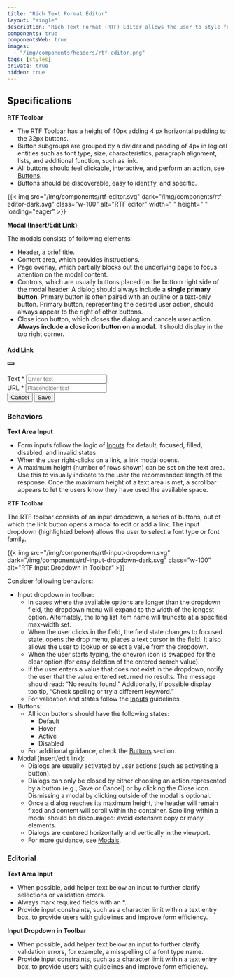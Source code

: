 ```yaml
---
title: "Rich Text Format Editor"
layout: "single"
description: "Rich Text Format (RTF) Editor allows the user to style fonts and layout in a text area field."
components: true
componentsWeb: true
images:
  - "/img/components/headers/rtf-editor.png"
tags: [styles]
private: true
hidden: true
---
```


## Specifications

**RTF Toolbar**

- The RTF Toolbar has a height of 40px adding 4 px horizontal padding to the 32px buttons.
- Button subgroups are grouped by a divider and padding of 4px in logical entities such as font type, size, characteristics, paragraph alignment, lists, and additional function, such as link.
- All buttons should feel clickable, interactive, and perform an action, see [Buttons](/components/web/buttons/).
- Buttons should be discoverable, easy to identify, and specific.

{{< img src="/img/components/rtf-editor.svg" dark="/img/components/rtf-editor-dark.svg" class="w-100" alt="RTF editor" width=" " height=" " loading="eager" >}}

**Modal (Insert/Edit Link)**

The modals consists of following elements:

- Header, a brief title.
- Content area, which provides instructions.
- Page overlay, which partially blocks out the underlying page to focus attention on the modal content.
- Controls, which are usually buttons placed on the bottom right side of the modal header. A dialog should always include a **single primary button**. Primary button is often paired with an outline or a text-only button. Primary button, representing the desired user action, should always appear to the right of other buttons.
- Close icon button, which closes the dialog and cancels user action. **Always include a close icon button on a modal**. It should display in the top right corner.

<div class="guide-example-block my-3 bg-secondary bg-opacity-10">
  <div class="guide-content-sample modal-static">
    <div class="modal show d-block position-relative" tabindex="-1" role="dialog" style="z-index: 1">
      <div class="modal-dialog show mx-auto px-3 px-md-5" role="document">
        <div class="modal-content shadow-lg border-0">
          <div class="modal-header border-0" style="height: 64px">
            <h4 class="modal-title">Add Link</h4>
            <button
              type="button"
              class="btn-close"
              data-dismiss="modal"
              aria-label="Close"
              style="background-size: 24px; opacity: 0.75"></button>
          </div>
          <div class="modal-body">
            <div class="form-group mb-3">
              <label for="inputText">Text <span class="text-danger">*</span></label>
              <input class="form-control my-1" placeholder="Enter text" type="text" id="inputText" required />
            </div>
            <div class="form-group mb-3">
              <label for="inputUrl">URL <span class="text-danger">*</span></label>
              <input class="form-control my-1" placeholder="Placeholder text" type="url" id="inputUrl" required />
            </div>
          </div>
          <div class="modal-footer border-0">
            <button type="button" class="btn btn-outline-secondary btn-outline-high-contrast justify-self-start">
              Cancel
            </button>
            <button type="button" class="btn btn-primary">Save</button>
          </div>
        </div>
      </div>
    </div>
  </div>
</div>

### Behaviors

**Text Area Input**

- Form inputs follow the logic of [Inputs](/components/web/inputs/) for default, focused, filled, disabled, and invalid states.
- When the user right-clicks on a link, a link modal opens.
- A maximum height (number of rows shown) can be set on the text area. Use this to visually indicate to the user the recommended length of the response. Once the maximum height of a text area is met, a scrollbar appears to let the users know they have used the available space.

**RTF Toolbar**

The RTF toolbar consists of an input dropdown, a series of buttons, out of which the link button opens a modal to edit or add a link.
The input dropdown (highlighted below) allows the user to select a font type or font family.

{{< img src="/img/components/rtf-input-dropdown.svg" dark="/img/components/rtf-input-dropdown-dark.svg" class="w-100" alt="RTF Input Dropdown in Toolbar" >}}

Consider following behaviors:

- Input dropdown in toolbar:
  - In cases where the available options are longer than the dropdown field, the dropdown menu will expand to the width of the longest option. Alternately, the long list item name will truncate at a specified max-width set.
  - When the user clicks in the field, the field state changes to focused state, opens the drop menu, places a text cursor in the field. It also allows the user to lookup or select a value from the dropdown.
  - When the user starts typing, the chevron icon is swapped for the clear option (for easy deletion of the entered search value).
  - If the user enters a value that does not exist in the dropdown, notify the user that the value entered returned no results. The message should read: “No results found.” Additionally, if possible display tooltip, “Check spelling or try a different keyword.”
  - For validation and states follow the [Inputs](/components/web/inputs/) guidelines.
- Buttons:
  - All icon buttons should have the following states:
    - Default
    - Hover
    - Active
    - Disabled
  - For additional guidance, check the [Buttons](/components/web/buttons/) section.
- Modal (insert/edit link):
  - Dialogs are usually activated by user actions (such as activating a button).
  - Dialogs can only be closed by either choosing an action represented by a button (e.g., Save or Cancel) or by clicking the Close icon. Dismissing a modal by clicking outside of the modal is optional.
  - Once a dialog reaches its maximum height, the header will remain fixed and content will scroll within the container. Scrolling within a modal should be discouraged: avoid extensive copy or many elements.
  - Dialogs are centered horizontally and vertically in the viewport.
  - For more guidance, see [Modals](/components/web/modals/).

### Editorial

**Text Area Input**

- When possible, add helper text below an input to further clarify selections or validation errors.
- Always mark required fields with an \*.
- Provide input constraints, such as a character limit within a text entry box, to provide users with guidelines and improve form efficiency.

**Input Dropdown in Toolbar**

- When possible, add helper text below an input to further clarify validation errors, for example, a misspelling of a font type name.
- Provide input constraints, such as a character limit within a text entry box, to provide users with guidelines and improve form efficiency.
